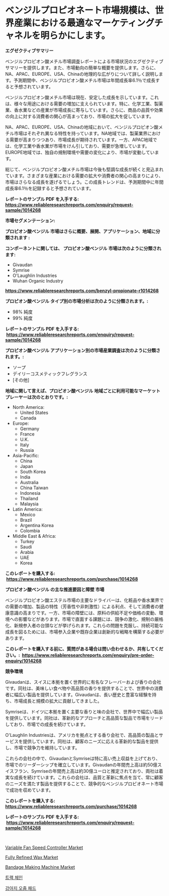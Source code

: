 <p><h1>ベンジルプロピオネート市場規模は、世界産業における最適なマーケティングチャネルを明らかにします。</h1></p><p><strong>エグゼクティブサマリー</strong></p>
<p><p>ベンジルプロピオン酸メチル市場調査レポートによる市場状況のエグゼクティブサマリーを提供します。また、市場動向の簡単な概要を提供します。さらに、NA、APAC、EUROPE、USA、Chinaの地理的な広がりについて詳しく説明します。予測期間中、ベンジルプロピオン酸メチル市場は年間成長率6.1％で成長すると予想されています。</p><p>ベンジルプロピオン酸メチル市場は現在、安定した成長を示しています。これは、様々な用途における需要の増加に支えられています。特に、化学工業、製薬業、香水業などの産業が市場成長に寄与しています。さらに、商品の品質や効果の向上に対する消費者の関心が高まっており、市場の拡大を促しています。</p><p>NA、APAC、EUROPE、USA、Chinaの地域において、ベンジルプロピオン酸メチル市場はそれぞれ異なる特性を持っています。NA地域では、製薬業界における需要が高まりつつあり、市場成長が期待されています。一方、APAC地域では、化学工業や香水業が市場をけん引しており、需要が急増しています。EUROPE地域では、独自の規制環境や需要の変化により、市場が変動しています。</p><p>総じて、ベンジルプロピオン酸メチル市場は今後も堅調な成長が続くと見込まれています。さまざまな産業における需要の拡大や消費者の関心の高まりにより、市場はさらなる成長を遂げるでしょう。この成長トレンドは、予測期間中に年間成長率6.1％を記録すると予想されています。</p></p>
<p><strong>レポートのサンプル PDF を入手する: <a href="https://www.reliableresearchreports.com/enquiry/request-sample/1014268">https://www.reliableresearchreports.com/enquiry/request-sample/1014268</a></strong></p>
<p><strong>市場セグメンテーション:</strong></p>
<p><strong> プロピオン酸ベンジル 市場はさらに概要、展開、アプリケーション、地域に分類されます :</strong></p>
<p><strong>コンポーネントに関しては、 プロピオン酸ベンジル 市場は次のように分類されます: &nbsp;</strong></p>
<p><ul><li>Givaudan</li><li>Symrise</li><li>O'Laughlin Industries</li><li>Wuhan Organic Industry</li></ul></p>
<p><strong><a href="https://www.reliableresearchreports.com/benzyl-propionate-r1014268">https://www.reliableresearchreports.com/benzyl-propionate-r1014268</a></strong></p>
<p><strong> プロピオン酸ベンジル タイプ別の市場分析は次のように分類されます。:</strong></p>
<p><ul><li>98% 純度</li><li>99% 純度</li></ul></p>
<p><strong>レポートのサンプル PDF を入手する: &nbsp;<a href="https://www.reliableresearchreports.com/enquiry/request-sample/1014268">https://www.reliableresearchreports.com/enquiry/request-sample/1014268</a></strong></p>
<p><strong> プロピオン酸ベンジル アプリケーション別の市場産業調査は次のように分類されます。:</strong></p>
<p><ul><li>ソープ</li><li>デイリーコスメティックフレグランス</li><li>[その他]</li></ul></p>
<p><strong>地域に関して言えば、プロピオン酸ベンジル 地域ごとに利用可能なマーケットプレーヤーは次のとおりです。:</strong></p>
<p><ul>
    <li>
        North America:
        <ul>
            <li>United States</li>
            <li>Canada</li>
        </ul>
    </li>
    <li>
        Europe:
        <ul>
            <li>Germany</li>
            <li>France</li>
            <li>U.K.</li>
            <li>Italy</li>
            <li>Russia</li>
        </ul>
    </li>
    <li>
        Asia-Pacific:
        <ul>
            <li>China</li>
            <li>Japan</li>
            <li>South Korea</li>
            <li>India</li>
            <li>Australia</li>
            <li>China Taiwan</li>
            <li>Indonesia</li>
            <li>Thailand</li>
            <li>Malaysia</li>
        </ul>
    </li>
    <li>
        Latin America:
        <ul>
            <li>Mexico</li>
            <li>Brazil</li>
            <li>Argentina Korea</li>
            <li>Colombia</li>
        </ul>
    </li>
    <li>
        Middle East & Africa:
        <ul>
            <li>Turkey</li>
            <li>Saudi</li>
            <li>Arabia</li>
            <li>UAE</li>
            <li>Korea</li>
        </ul>
    </li>
    </ul></p>
<p><strong>このレポートを購入する: &nbsp;<a href="https://www.reliableresearchreports.com/purchase/1014268">https://www.reliableresearchreports.com/purchase/1014268</a></strong></p>
<p><strong>プロピオン酸ベンジル の主な推進要因と障壁 市場</strong></p>
<p><p>ベンジルプロピオン酸エステル市場の主要なドライバーは、化粧品や香水業界での需要の増加、製品の特性（芳香性や非刺激性）による利点、そして消費者の健康意識の高まりです。一方、市場の障壁には、原料の供給不足や価格の変動、環境への影響などがあります。市場で直面する課題には、競争の激化、規制の厳格化、新規参入者の台頭などが挙げられます。これらの問題を克服し、持続可能な成長を図るためには、市場参入企業や既存企業は創新的な戦略を構築する必要があります。</p></p>
<p><strong>このレポートを購入する前に、質問がある場合は問い合わせるか、共有してください。:&nbsp; <a href="https://www.reliableresearchreports.com/enquiry/pre-order-enquiry/1014268">https://www.reliableresearchreports.com/enquiry/pre-order-enquiry/1014268</a></strong></p>
<p><strong>競争環境</strong></p>
<p><p>Givaudanは、スイスに本拠を置く世界的に有名なフレーバーおよび香りの会社です。同社は、美味しい食べ物や高品質の香りを提供することで、世界中の消費者に幅広い製品を提供しています。Givaudanは、長い歴史と豊富な経験を持ち、市場成長と規模の拡大に貢献してきました。</p><p>Symriseは、ドイツに本拠を置く主要な香りと味の会社で、世界中で幅広い製品を提供しています。同社は、革新的なアプローチと高品質な製品で市場をリードしており、市場での成長を続けています。</p><p>O'Laughlin Industriesは、アメリカを拠点とする香り会社で、高品質の製品とサービスを提供しています。同社は、顧客のニーズに応える革新的な製品を提供し、市場で競争力を維持しています。</p><p>これらの会社の中で、GivaudanとSymriseは特に高い売上収益を上げており、市場でのリーダーシップを確立しています。Givaudanの年間売上高は約50億スイスフラン、Symriseの年間売上高は約30億ユーロと推定されており、両社は着実な成長を続けています。これらの会社は、品質と革新に焦点を当て、常に顧客のニーズを満たす製品を提供することで、競争的なベンジルプロピオネート市場で成功を収めています。</p></p>
<p><strong>このレポートを購入する: &nbsp; <a href="https://www.reliableresearchreports.com/purchase/1014268">https://www.reliableresearchreports.com/purchase/1014268</a></strong></p>
<p><strong>レポートのサンプル PDF を入手する: &nbsp;<a href="https://www.reliableresearchreports.com/enquiry/request-sample/1014268">https://www.reliableresearchreports.com/enquiry/request-sample/1014268</a></strong><strong></strong></p>
<p>&nbsp;</p>
<p><p><a href="https://view.publitas.com/reportprime-1/decoding-variable-fan-speed-controller-market-metrics-market-share-trends-and-growth-patterns/">Variable Fan Speed Controller Market</a></p><p><a href="https://issuu.com/reportprime-2/docs/fully-refined-wax-market-size-2030.pptx">Fully Refined Wax Market</a></p><p><a href="https://view.publitas.com/reportprime-1/bandage-making-machine-market-exploring-market-share-market-trends-and-future-growth/">Bandage Making Machine Market</a></p><p><a href="https://github.com/JackieFauhey9089475/Market-Research-Report-List-1/blob/main/322731621553.md">트랙 체인</a></p><p><a href="https://medium.com/@rickymetzdvm/%EA%B0%95%EC%95%84%EC%A7%80-%EB%B0%A9%EB%87%A8%ED%8C%A8%EB%93%9C-%EC%8B%9C%EC%9E%A5-%EB%B6%84%EC%84%9D-cagr-%EC%8B%9C%EC%9E%A5-%EC%84%B8%EB%B6%84%ED%99%94-%EB%B0%8F-%EA%B8%80%EB%A1%9C%EB%B2%8C-%EC%82%B0%EC%97%85-%EA%B0%9C%EC%9A%94-83785c0ac12e">강아지 오줌 패드</a></p></p>